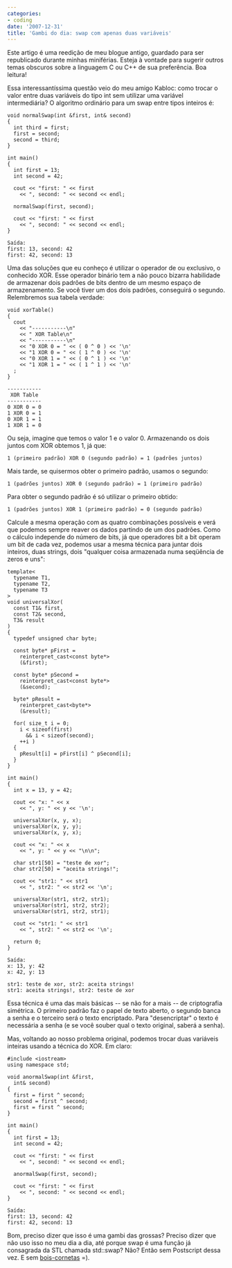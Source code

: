 ```yaml
---
categories:
- coding
date: '2007-12-31'
title: 'Gambi do dia: swap com apenas duas variáveis'
---
```


Este artigo é uma reedição de meu blogue antigo, guardado para ser republicado durante minhas miniférias. Esteja à vontade para sugerir outros temas obscuros sobre a linguagem C ou C++ de sua preferência. Boa leitura!

Essa interessantíssima questão veio do meu amigo Kabloc: como trocar o valor entre duas variáveis do tipo int sem utilizar uma variável intermediária? O algoritmo ordinário para um swap entre tipos inteiros é:

    void normalSwap(int &first, int& second)
    {
      int third = first;
      first = second;
      second = third;
    }
    
    int main()
    {
      int first = 13;
      int second = 42;
    
      cout << "first: " << first 
        << ", second: " << second << endl;

      normalSwap(first, second);

      cout << "first: " << first 
        << ", second: " << second << endl;
    } 
  
    Saída:
    first: 13, second: 42
    first: 42, second: 13

Uma das soluções que eu conheço é utilizar o operador de ou exclusivo, o conhecido XOR. Esse operador binário tem a não pouco bizarra habilidade de armazenar dois padrões de bits dentro de um mesmo espaço de armazenamento. Se você tiver um dos dois padrões, conseguirá o segundo. Relembremos sua tabela verdade:

    void xorTable()
    {
      cout 
        << "-----------\n"
        << " XOR Table\n"
        << "-----------\n"
        << "0 XOR 0 = " << ( 0 ^ 0 ) << '\n'
        << "1 XOR 0 = " << ( 1 ^ 0 ) << '\n'
        << "0 XOR 1 = " << ( 0 ^ 1 ) << '\n'
        << "1 XOR 1 = " << ( 1 ^ 1 ) << '\n'
      ;
    } 
    
    -----------
     XOR Table
    -----------
    0 XOR 0 = 0
    1 XOR 0 = 1
    0 XOR 1 = 1
    1 XOR 1 = 0

Ou seja, imagine que temos o valor 1 e o valor 0. Armazenando os dois juntos com XOR obtemos 1, já que:

    1 (primeiro padrão) XOR 0 (segundo padrão) = 1 (padrões juntos)

Mais tarde, se quisermos obter o primeiro padrão, usamos o segundo:

    1 (padrões juntos) XOR 0 (segundo padrão) = 1 (primeiro padrão)

Para obter o segundo padrão é só utilizar o primeiro obtido:

    1 (padrões juntos) XOR 1 (primeiro padrão) = 0 (segundo padrão)

Calcule a mesma operação com as quatro combinações possíveis e verá que podemos sempre reaver os dados partindo de um dos padrões. Como o cálculo independe do número de bits, já que operadores bit a bit operam um bit de cada vez, podemos usar a mesma técnica para juntar dois inteiros, duas strings, dois "qualquer coisa armazenada numa seqüência de zeros e uns":

    template<
      typename T1, 
      typename T2, 
      typename T3
    >
    void universalXor(
      const T1& first, 
      const T2& second, 
      T3& result
    )
    {
      typedef unsigned char byte;
    
      const byte* pFirst = 
        reinterpret_cast<const byte*>
        (&first);

      const byte* pSecond = 
        reinterpret_cast<const byte*>
        (&second);
    
      byte* pResult = 
        reinterpret_cast<byte*>
        (&result);
    
      for( size_t i = 0; 
        i < sizeof(first) 
          && i < sizeof(second);
        ++i )
      {
        pResult[i] = pFirst[i] ^ pSecond[i];
      }
    }
    
    int main()
    {
      int x = 13, y = 42;
    
      cout << "x: " << x 
        << ", y: " << y << '\n';

      universalXor(x, y, x);
      universalXor(x, y, y);
      universalXor(x, y, x);

      cout << "x: " << x 
        << ", y: " << y << "\n\n";
    
      char str1[50] = "teste de xor";
      char str2[50] = "aceita strings!";
    
      cout << "str1: " << str1 
        << ", str2: " << str2 << '\n';

      universalXor(str1, str2, str1);
      universalXor(str1, str2, str2);
      universalXor(str1, str2, str1);

      cout << "str1: " << str1 
        << ", str2: " << str2 << '\n';
    
      return 0;
    } 

    Saída:
    x: 13, y: 42
    x: 42, y: 13
    
    str1: teste de xor, str2: aceita strings!
    str1: aceita strings!, str2: teste de xor

Essa técnica é uma das mais básicas -- se não for a mais -- de criptografia simétrica. O primeiro padrão faz o papel de texto aberto, o segundo banca a senha e o terceiro será o texto encriptado. Para "desencriptar" o texto é necessária a senha (e se você souber qual o texto original, saberá a senha).

Mas, voltando ao nosso problema original, podemos trocar duas variáveis inteiras usando a técnica do XOR. Em claro:

    #include <iostream>
    using namespace std;
    
    void anormalSwap(int &first, 
      int& second)
    {
      first = first ^ second;
      second = first ^ second;
      first = first ^ second;
    }
    
    int main()
    {
      int first = 13;
      int second = 42;
    
      cout << "first: " << first 
        << ", second: " << second << endl;

      anormalSwap(first, second);

      cout << "first: " << first 
        << ", second: " << second << endl;
    } 

    Saída:
    first: 13, second: 42
    first: 42, second: 13

Bom, preciso dizer que isso é uma gambi das grossas? Preciso dizer que não uso isso no meu dia a dia, até porque swap é uma função já consagrada da STL chamada std::swap? Não? Então sem Postscript dessa vez. E sem [bois-cornetas] =).

[bois-cornetas]: http://www.google.com.br/search?q=boi+corneta+site%3Asualingua.com.br

